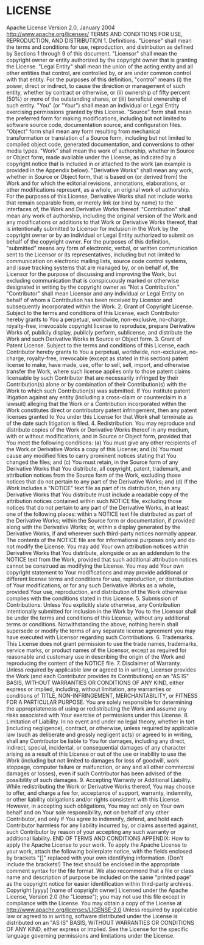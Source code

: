 # LICENSE
Apache License                            Version 2.0, January 2004                         http://www.apache.org/licenses/     TERMS AND CONDITIONS FOR USE, REPRODUCTION, AND DISTRIBUTION     1. Definitions.        "License" shall mean the terms and conditions for use, reproduction,       and distribution as defined by Sections 1 through 9 of this document.        "Licensor" shall mean the copyright owner or entity authorized by       the copyright owner that is granting the License.        "Legal Entity" shall mean the union of the acting entity and all       other entities that control, are controlled by, or are under common       control with that entity. For the purposes of this definition,       "control" means (i) the power, direct or indirect, to cause the       direction or management of such entity, whether by contract or       otherwise, or (ii) ownership of fifty percent (50%) or more of the       outstanding shares, or (iii) beneficial ownership of such entity.        "You" (or "Your") shall mean an individual or Legal Entity       exercising permissions granted by this License.        "Source" form shall mean the preferred form for making modifications,       including but not limited to software source code, documentation       source, and configuration files.        "Object" form shall mean any form resulting from mechanical       transformation or translation of a Source form, including but       not limited to compiled object code, generated documentation,       and conversions to other media types.        "Work" shall mean the work of authorship, whether in Source or       Object form, made available under the License, as indicated by a       copyright notice that is included in or attached to the work       (an example is provided in the Appendix below).        "Derivative Works" shall mean any work, whether in Source or Object       form, that is based on (or derived from) the Work and for which the       editorial revisions, annotations, elaborations, or other modifications       represent, as a whole, an original work of authorship. For the purposes       of this License, Derivative Works shall not include works that remain       separable from, or merely link (or bind by name) to the interfaces of,       the Work and Derivative Works thereof.        "Contribution" shall mean any work of authorship, including       the original version of the Work and any modifications or additions       to that Work or Derivative Works thereof, that is intentionally       submitted to Licensor for inclusion in the Work by the copyright owner       or by an individual or Legal Entity authorized to submit on behalf of       the copyright owner. For the purposes of this definition, "submitted"       means any form of electronic, verbal, or written communication sent       to the Licensor or its representatives, including but not limited to       communication on electronic mailing lists, source code control systems,       and issue tracking systems that are managed by, or on behalf of, the       Licensor for the purpose of discussing and improving the Work, but       excluding communication that is conspicuously marked or otherwise       designated in writing by the copyright owner as "Not a Contribution."        "Contributor" shall mean Licensor and any individual or Legal Entity       on behalf of whom a Contribution has been received by Licensor and       subsequently incorporated within the Work.     2. Grant of Copyright License. Subject to the terms and conditions of       this License, each Contributor hereby grants to You a perpetual,       worldwide, non-exclusive, no-charge, royalty-free, irrevocable       copyright license to reproduce, prepare Derivative Works of,       publicly display, publicly perform, sublicense, and distribute the       Work and such Derivative Works in Source or Object form.     3. Grant of Patent License. Subject to the terms and conditions of       this License, each Contributor hereby grants to You a perpetual,       worldwide, non-exclusive, no-charge, royalty-free, irrevocable       (except as stated in this section) patent license to make, have made,       use, offer to sell, sell, import, and otherwise transfer the Work,       where such license applies only to those patent claims licensable       by such Contributor that are necessarily infringed by their       Contribution(s) alone or by combination of their Contribution(s)       with the Work to which such Contribution(s) was submitted. If You       institute patent litigation against any entity (including a       cross-claim or counterclaim in a lawsuit) alleging that the Work       or a Contribution incorporated within the Work constitutes direct       or contributory patent infringement, then any patent licenses       granted to You under this License for that Work shall terminate       as of the date such litigation is filed.     4. Redistribution. You may reproduce and distribute copies of the       Work or Derivative Works thereof in any medium, with or without       modifications, and in Source or Object form, provided that You       meet the following conditions:        (a) You must give any other recipients of the Work or           Derivative Works a copy of this License; and        (b) You must cause any modified files to carry prominent notices           stating that You changed the files; and        (c) You must retain, in the Source form of any Derivative Works           that You distribute, all copyright, patent, trademark, and           attribution notices from the Source form of the Work,           excluding those notices that do not pertain to any part of           the Derivative Works; and        (d) If the Work includes a "NOTICE" text file as part of its           distribution, then any Derivative Works that You distribute must           include a readable copy of the attribution notices contained           within such NOTICE file, excluding those notices that do not           pertain to any part of the Derivative Works, in at least one           of the following places: within a NOTICE text file distributed           as part of the Derivative Works; within the Source form or           documentation, if provided along with the Derivative Works; or,           within a display generated by the Derivative Works, if and           wherever such third-party notices normally appear. The contents           of the NOTICE file are for informational purposes only and           do not modify the License. You may add Your own attribution           notices within Derivative Works that You distribute, alongside           or as an addendum to the NOTICE text from the Work, provided           that such additional attribution notices cannot be construed           as modifying the License.        You may add Your own copyright statement to Your modifications and       may provide additional or different license terms and conditions       for use, reproduction, or distribution of Your modifications, or       for any such Derivative Works as a whole, provided Your use,       reproduction, and distribution of the Work otherwise complies with       the conditions stated in this License.     5. Submission of Contributions. Unless You explicitly state otherwise,       any Contribution intentionally submitted for inclusion in the Work       by You to the Licensor shall be under the terms and conditions of       this License, without any additional terms or conditions.       Notwithstanding the above, nothing herein shall supersede or modify       the terms of any separate license agreement you may have executed       with Licensor regarding such Contributions.     6. Trademarks. This License does not grant permission to use the trade       names, trademarks, service marks, or product names of the Licensor,       except as required for reasonable and customary use in describing the       origin of the Work and reproducing the content of the NOTICE file.     7. Disclaimer of Warranty. Unless required by applicable law or       agreed to in writing, Licensor provides the Work (and each       Contributor provides its Contributions) on an "AS IS" BASIS,       WITHOUT WARRANTIES OR CONDITIONS OF ANY KIND, either express or       implied, including, without limitation, any warranties or conditions       of TITLE, NON-INFRINGEMENT, MERCHANTABILITY, or FITNESS FOR A       PARTICULAR PURPOSE. You are solely responsible for determining the       appropriateness of using or redistributing the Work and assume any       risks associated with Your exercise of permissions under this License.     8. Limitation of Liability. In no event and under no legal theory,       whether in tort (including negligence), contract, or otherwise,       unless required by applicable law (such as deliberate and grossly       negligent acts) or agreed to in writing, shall any Contributor be       liable to You for damages, including any direct, indirect, special,       incidental, or consequential damages of any character arising as a       result of this License or out of the use or inability to use the       Work (including but not limited to damages for loss of goodwill,       work stoppage, computer failure or malfunction, or any and all       other commercial damages or losses), even if such Contributor       has been advised of the possibility of such damages.     9. Accepting Warranty or Additional Liability. While redistributing       the Work or Derivative Works thereof, You may choose to offer,       and charge a fee for, acceptance of support, warranty, indemnity,       or other liability obligations and/or rights consistent with this       License. However, in accepting such obligations, You may act only       on Your own behalf and on Your sole responsibility, not on behalf       of any other Contributor, and only if You agree to indemnify,       defend, and hold each Contributor harmless for any liability       incurred by, or claims asserted against, such Contributor by reason       of your accepting any such warranty or additional liability.     END OF TERMS AND CONDITIONS     APPENDIX: How to apply the Apache License to your work.        To apply the Apache License to your work, attach the following       boilerplate notice, with the fields enclosed by brackets "[]"       replaced with your own identifying information. (Don't include       the brackets!)  The text should be enclosed in the appropriate       comment syntax for the file format. We also recommend that a       file or class name and description of purpose be included on the       same "printed page" as the copyright notice for easier       identification within third-party archives.     Copyright [yyyy] [name of copyright owner]     Licensed under the Apache License, Version 2.0 (the "License");    you may not use this file except in compliance with the License.    You may obtain a copy of the License at         http://www.apache.org/licenses/LICENSE-2.0     Unless required by applicable law or agreed to in writing, software    distributed under the License is distributed on an "AS IS" BASIS,    WITHOUT WARRANTIES OR CONDITIONS OF ANY KIND, either express or implied.    See the License for the specific language governing permissions and    limitations under the License.
